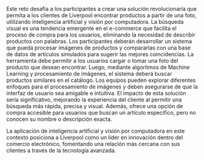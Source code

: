 Este reto desafía a los participantes a crear una solución revolucionaria que permita a los clientes de Liverpool encontrar productos a partir de una foto, 
utilizando inteligencia artificial y visión por computadora. La búsqueda visual es una tendencia emergente en el e-commerce que facilita el proceso de compra 
para los usuarios, eliminando la necesidad de describir productos con palabras. Los participantes deberán desarrollar un sistema que pueda procesar imágenes de 
productos y compararlas con una base de datos de artículos simulados para sugerir las mejores coincidencias. La herramienta debe permitir a los usuarios cargar o 
tomar una foto del producto que desean encontrar. Luego, mediante algoritmos de Machine Learning y procesamiento de imágenes, el sistema deberá buscar productos 
similares en el catálogo. Los equipos pueden explorar diferentes enfoques para el procesamiento de imágenes y deben asegurarse de que la interfaz de usuario sea amigable 
e intuitiva. El impacto de esta solución sería significativo, mejorando la experiencia del cliente al permitir una búsqueda más rápida, precisa y visual. 
Además, ofrece una opción de compra accesible para usuarios que buscan un artículo específico, pero no conocen su nombre o descripción exacta. 

La aplicación de inteligencia artificial y visión por computadora en este contexto posiciona a Liverpool como un líder en innovación dentro del comercio electrónico, 
fomentando una relación más cercana con sus clientes a través de la tecnología avanzada.
